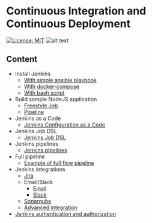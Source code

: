 # Continuous Integration and Continuous Deployment
[![License: MIT](https://img.shields.io/badge/License-MIT-yellow.svg)](https://opensource.org/licenses/MIT)
![alt text](https://github.com/SPY86/CI_CD/blob/main/ci-cd.jpg?raw=true)
## Content
* Install Jenkins
  * [With simple ansible playbook](jenkins-ansible/README.md)
  * [With docker-compose](jenkins-docker-compose/README.md)
  * [With bash script](/jenkins-bash-script/README.md)
* Build sample NodeJS application
  * [Freestyle Job](example-nodejs-app/Freestyle-Job/Readme.md)
  * [Pipeline](example-nodejs-app/Pipeline-Job/Readme.md)
* Jenkins as a Code
  * [Jenkins Configuration as a Code](jenkins-casc/README.md)
* Jenkins Job DSL
  * [Jenkins Job DSL](jenkins-jobdsl/README.md)
* Jenkins pipelines
  * [Jenkins pipelines](jenkins-pipeline/README.md)
* Full pipeline
  * [Example of full flow pipeline](jenkins-full-flow-pipeline/README.md)
* Jenkins integrations
  * [Jira](jenkins-integrations/jira/README.md)
  * Email/Slack
    * [Email](jenkins-integrations/email_slack/Email/README.md)
    * [Slack](jenkins-integrations/email_slack/Slack/README.md)
  * [Sonarqube](jenkins-integrations/sonarqube/README.md)
  * [Advanced integration](jenkins-advanced-integrations/README.md)
* [Jenkins authentication and authorization](jenkins-authentication-authorization/README.md)
